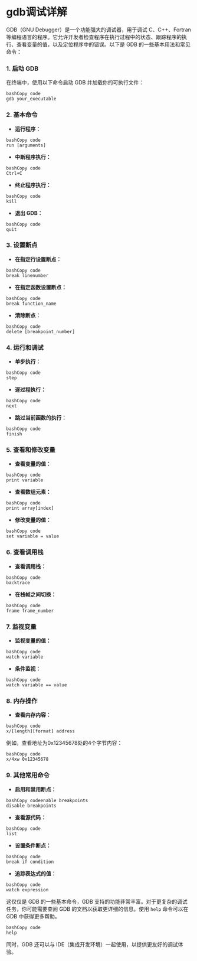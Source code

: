 # gdb调试详解

GDB（GNU Debugger）是一个功能强大的调试器，用于调试 C、C++、Fortran 等编程语言的程序。它允许开发者检查程序在执行过程中的状态、跟踪程序的执行、查看变量的值，以及定位程序中的错误。以下是 GDB 的一些基本用法和常见命令：

### 1. **启动 GDB**

在终端中，使用以下命令启动 GDB 并加载你的可执行文件：

```shell
bashCopy code
gdb your_executable
```

### 2. **基本命令**

- **运行程序：**

```shell
bashCopy code
run [arguments]
```

- **中断程序执行：**

```shell
bashCopy code
Ctrl+C
```

- **终止程序执行：**

```shell
bashCopy code
kill
```

- **退出 GDB：**

```shell
bashCopy code
quit
```

### 3. **设置断点**

- **在指定行设置断点：**

```shell
bashCopy code
break linenumber
```

- **在指定函数设置断点：**

```shell
bashCopy code
break function_name
```

- **清除断点：**

```shell
bashCopy code
delete [breakpoint_number]
```

### 4. **运行和调试**

- **单步执行：**

```shell
bashCopy code
step
```

- **逐过程执行：**

```shell
bashCopy code
next
```

- **跳过当前函数的执行：**

```shell
bashCopy code
finish
```

### 5. **查看和修改变量**

- **查看变量的值：**

```shell
bashCopy code
print variable
```

- **查看数组元素：**

```shell
bashCopy code
print array[index]
```

- **修改变量的值：**

```shell
bashCopy code
set variable = value
```

### 6. **查看调用栈**

- **查看调用栈：**

```shell
bashCopy code
backtrace
```

- **在栈帧之间切换：**

```shell
bashCopy code
frame frame_number
```

### 7. **监视变量**

- **监视变量的值：**

```shell
bashCopy code
watch variable
```

- **条件监视：**

```shell
bashCopy code
watch variable == value
```

### 8. **内存操作**

- **查看内存内容：**

```shell
bashCopy code
x/[length][format] address
```

例如，查看地址为0x12345678处的4个字节内容：

```shell
bashCopy code
x/4xw 0x12345678
```

### 9. **其他常用命令**

- **启用和禁用断点：**

```shell
bashCopy codeenable breakpoints
disable breakpoints
```

- **查看源代码：**

```shell
bashCopy code
list
```

- **设置条件断点：**

```shell
bashCopy code
break if condition
```

- **追踪表达式的值：**

```shell
bashCopy code
watch expression
```

这仅仅是 GDB 的一些基本命令，GDB 支持的功能非常丰富。对于更复杂的调试任务，你可能需要查阅 GDB 的文档以获取更详细的信息。使用 `help` 命令可以在 GDB 中获得更多帮助。

```shell
bashCopy code
help
```

同时，GDB 还可以与 IDE（集成开发环境）一起使用，以提供更友好的调试体验。